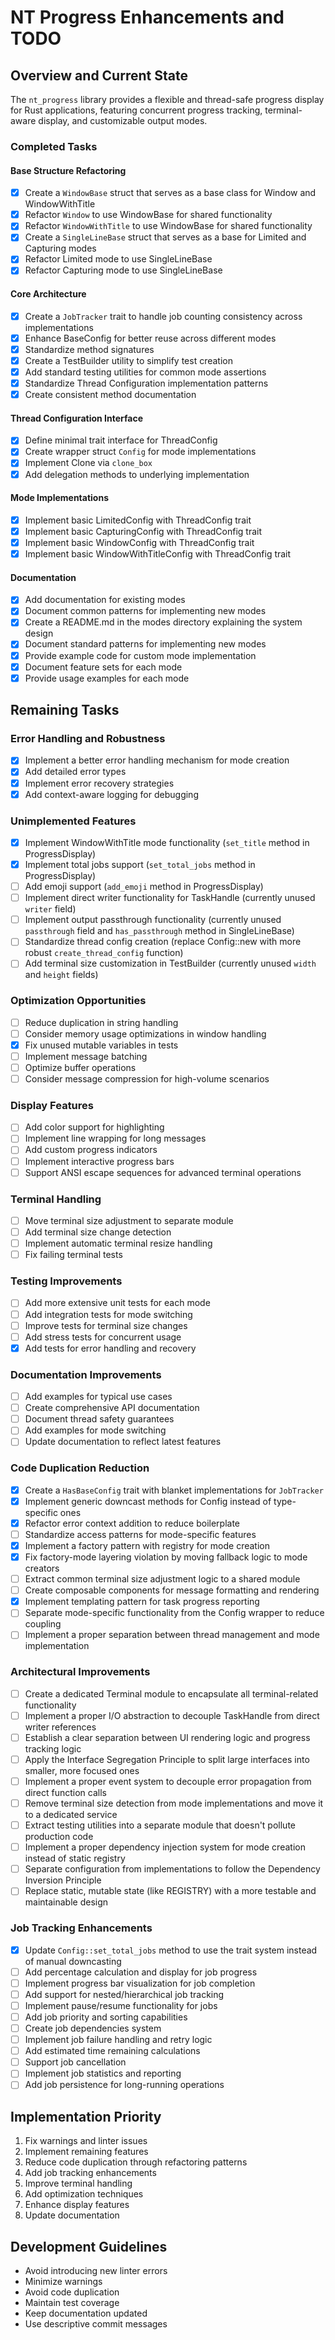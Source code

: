 # NT Progress Enhancements and TODO

## Overview and Current State

The `nt_progress` library provides a flexible and thread-safe progress display for Rust applications, featuring concurrent progress tracking, terminal-aware display, and customizable output modes.

### Completed Tasks

#### Base Structure Refactoring
- [x] Create a `WindowBase` struct that serves as a base class for Window and WindowWithTitle
- [x] Refactor `Window` to use WindowBase for shared functionality
- [x] Refactor `WindowWithTitle` to use WindowBase for shared functionality
- [x] Create a `SingleLineBase` struct that serves as a base for Limited and Capturing modes
- [x] Refactor Limited mode to use SingleLineBase
- [x] Refactor Capturing mode to use SingleLineBase

#### Core Architecture
- [x] Create a `JobTracker` trait to handle job counting consistency across implementations
- [x] Enhance BaseConfig for better reuse across different modes
- [x] Standardize method signatures
- [x] Create a TestBuilder utility to simplify test creation
- [x] Add standard testing utilities for common mode assertions
- [x] Standardize Thread Configuration implementation patterns
- [x] Create consistent method documentation

#### Thread Configuration Interface
- [x] Define minimal trait interface for ThreadConfig
- [x] Create wrapper struct `Config` for mode implementations
- [x] Implement Clone via `clone_box`
- [x] Add delegation methods to underlying implementation

#### Mode Implementations
- [x] Implement basic LimitedConfig with ThreadConfig trait
- [x] Implement basic CapturingConfig with ThreadConfig trait
- [x] Implement basic WindowConfig with ThreadConfig trait
- [x] Implement basic WindowWithTitleConfig with ThreadConfig trait

#### Documentation
- [x] Add documentation for existing modes
- [x] Document common patterns for implementing new modes
- [x] Create a README.md in the modes directory explaining the system design
- [x] Document standard patterns for implementing new modes
- [x] Provide example code for custom mode implementation
- [x] Document feature sets for each mode
- [x] Provide usage examples for each mode

## Remaining Tasks

### Error Handling and Robustness
- [x] Implement a better error handling mechanism for mode creation
- [x] Add detailed error types
- [x] Implement error recovery strategies
- [x] Add context-aware logging for debugging

### Unimplemented Features
- [x] Implement WindowWithTitle mode functionality (`set_title` method in ProgressDisplay)
- [x] Implement total jobs support (`set_total_jobs` method in ProgressDisplay)
- [ ] Add emoji support (`add_emoji` method in ProgressDisplay)
- [ ] Implement direct writer functionality for TaskHandle (currently unused `writer` field)
- [ ] Implement output passthrough functionality (currently unused `passthrough` field and `has_passthrough` method in SingleLineBase)
- [ ] Standardize thread config creation (replace Config::new with more robust `create_thread_config` function)
- [ ] Add terminal size customization in TestBuilder (currently unused `width` and `height` fields)

### Optimization Opportunities
- [ ] Reduce duplication in string handling
- [ ] Consider memory usage optimizations in window handling
- [x] Fix unused mutable variables in tests
- [ ] Implement message batching
- [ ] Optimize buffer operations
- [ ] Consider message compression for high-volume scenarios

### Display Features
- [ ] Add color support for highlighting
- [ ] Implement line wrapping for long messages
- [ ] Add custom progress indicators
- [ ] Implement interactive progress bars
- [ ] Support ANSI escape sequences for advanced terminal operations

### Terminal Handling
- [ ] Move terminal size adjustment to separate module
- [ ] Add terminal size change detection
- [ ] Implement automatic terminal resize handling
- [ ] Fix failing terminal tests

### Testing Improvements
- [ ] Add more extensive unit tests for each mode
- [ ] Add integration tests for mode switching
- [ ] Improve tests for terminal size changes
- [ ] Add stress tests for concurrent usage
- [x] Add tests for error handling and recovery

### Documentation Improvements
- [ ] Add examples for typical use cases
- [ ] Create comprehensive API documentation
- [ ] Document thread safety guarantees
- [ ] Add examples for mode switching
- [ ] Update documentation to reflect latest features

### Code Duplication Reduction
- [x] Create a `HasBaseConfig` trait with blanket implementations for `JobTracker`
- [x] Implement generic downcast methods for Config instead of type-specific ones
- [x] Refactor error context addition to reduce boilerplate
- [ ] Standardize access patterns for mode-specific features
- [x] Implement a factory pattern with registry for mode creation
- [x] Fix factory-mode layering violation by moving fallback logic to mode creators
- [ ] Extract common terminal size adjustment logic to a shared module
- [ ] Create composable components for message formatting and rendering
- [x] Implement templating pattern for task progress reporting
- [ ] Separate mode-specific functionality from the Config wrapper to reduce coupling
- [ ] Implement a proper separation between thread management and mode implementation

### Architectural Improvements
- [ ] Create a dedicated Terminal module to encapsulate all terminal-related functionality
- [ ] Implement a proper I/O abstraction to decouple TaskHandle from direct writer references
- [ ] Establish a clear separation between UI rendering logic and progress tracking logic
- [ ] Apply the Interface Segregation Principle to split large interfaces into smaller, more focused ones
- [ ] Implement a proper event system to decouple error propagation from direct function calls
- [ ] Remove terminal size detection from mode implementations and move it to a dedicated service
- [ ] Extract testing utilities into a separate module that doesn't pollute production code
- [ ] Implement a proper dependency injection system for mode creation instead of static registry
- [ ] Separate configuration from implementations to follow the Dependency Inversion Principle
- [ ] Replace static, mutable state (like REGISTRY) with a more testable and maintainable design

### Job Tracking Enhancements
- [x] Update `Config::set_total_jobs` method to use the trait system instead of manual downcasting
- [ ] Add percentage calculation and display for job progress
- [ ] Implement progress bar visualization for job completion
- [ ] Add support for nested/hierarchical job tracking
- [ ] Implement pause/resume functionality for jobs
- [ ] Add job priority and sorting capabilities
- [ ] Create job dependencies system
- [ ] Implement job failure handling and retry logic
- [ ] Add estimated time remaining calculations
- [ ] Support job cancellation
- [ ] Implement job statistics and reporting
- [ ] Add job persistence for long-running operations

## Implementation Priority

1. Fix warnings and linter issues
2. Implement remaining features
3. Reduce code duplication through refactoring patterns
4. Add job tracking enhancements
5. Improve terminal handling
6. Add optimization techniques
7. Enhance display features
8. Update documentation

## Development Guidelines

- Avoid introducing new linter errors
- Minimize warnings
- Avoid code duplication
- Maintain test coverage
- Keep documentation updated
- Use descriptive commit messages 